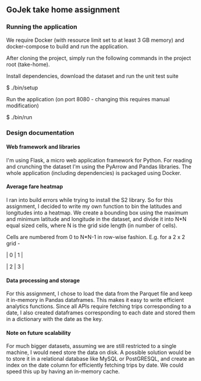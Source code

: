 ## GoJek take home assignment

### Running the application

We require Docker (with resource limit set to at least 3 GB memory) and docker-compose to build and run the application.

After cloning the project, simply run the following commands in the project root (take-home).

Install dependencies, download the dataset and run the unit test suite

$ ./bin/setup

Run the application (on port 8080 - changing this requires manual modification)

$ ./bin/run

### Design documentation

#### Web framework and libraries

I'm using Flask, a micro web application framework for Python. For reading and crunching the dataset I'm using the PyArrow and Pandas libraries. The whole application (including dependencies) is packaged using Docker.

#### Average fare heatmap

I ran into build errors while trying to install the S2 library. So for this assignment, I decided to write my own function to bin the latitudes and longitudes into a heatmap. We create a bounding box using the maximum and minimum latitude and longitude in the dataset, and divide it into N*N equal sized cells, where N is the grid side length (in number of cells).

Cells are numbered from 0 to N*N-1 in row-wise fashion. E.g. for a 2 x 2 grid - 

| 0 | 1 |

| 2 | 3 |

#### Data processing and storage

For this assignment, I chose to load the data from the Parquet file and keep it in-memory in Pandas dataframes. This makes it easy to write efficient analytics functions. Since all APIs require fetching trips corresponding to a date, I also created dataframes corresponding to each date and stored them in a dictionary with the date as the key.

#### Note on future scalability

For much bigger datasets, assuming we are still restricted to a single machine, I would need store the data on disk. A possible solution would be to store it in a relational database like MySQL or PostGRESQL, and create an index on the date column for efficiently fetching trips by date. We could speed this up by having an in-memory cache.